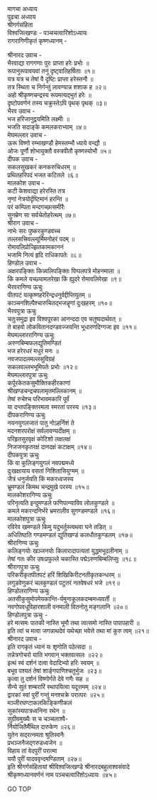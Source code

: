 मागचा अध्याय  
पुढचा अध्याय  
श्रीगर्गसंहिता  
विश्वजित्खण्डः - पञ्चचत्वारिंशोऽध्यायः  
रागरागिणीकृतं कृष्णध्यानम् -  
  
श्रीनारद उवाच -  
भैरवाद्या रागगणाः पुरः प्राप्ता हरेः प्रभोः ॥  
रूपानुरूपावयवां तनुं दृष्ट्वातिहर्षिताः ॥१॥  
यत्र यत्र च तेषां वै दृष्टिः प्राप्ता हरेस्तनौ ॥  
तत्र स्थिता च निर्गन्तुं लावण्यान्न शशाक ह ॥२॥  
अहो श्रीकृष्णचन्द्रस्य रूपमत्यद्‌भुतं हरेः ॥  
दृष्टोपवर्णनं तस्य चक्रुस्तेऽपि पृथक् पृथक् ॥३॥  
भैरव उवाच -  
भज हरिजानुद्वयमिति लक्ष्मीः ॥  
भजति सदाङ्के कमलकराभ्याम् ॥४॥  
मेघमल्लार उवाच -  
ऊरू विष्णो रम्भाखण्डौ हेमस्तम्भौ ध्याये वन्द्यौ ॥  
ओजः पूर्णौ शोभायुक्तौ वस्त्रपीतौ कृष्णस्योभौ ॥५॥  
दीपक उवाच -  
सकलसुखकरं कनकरुचिधरम् ॥  
प्रथितहरिपदं भजत कटितले ॥६॥  
मालकोश उवाच -  
कटी केशवाद्या हरेरस्ति तत्र  
     नृणां नेत्रयोर्दृष्टिमानं हरन्ति ॥  
परं कम्पिता मन्दगच्छत्समीरैः  
     सुनम्रेण सा सर्वचेतोहरेत्थम् ॥७॥  
श्रीराग उवाच -  
नाभेः सरः पुष्करकुण्डवच्च  
     तल्लसत्त्रिवल्ल्यूर्मिमनोहरं पदम् ॥  
रोमावलिप्रोज्झितकामकाननं  
     भजामि नित्यं हृदि राधिकापतेः ॥८॥  
हिण्डोल उवाच -  
अक्षरपङ्क्तिः किन्न्वलिपङ्क्तिः पिप्पलपत्रे मोहनमाला ॥  
किं कमले यच्छ्यामलरेखा किं ह्युदरे रोमावलिरेखा ॥९॥  
भैरवरागिण्य ऊचुः  
पीतपटं यत्कृष्णहरेरिन्द्रधनुर्वद्दीप्तियुतम् ॥  
काञ्चनशिल्पैश्चारुचितद्‌भजन्नॄणां दुःखहरम् ॥१०॥  
भैरवपुत्रा ऊचुः  
चतुःसमुद्रा इव विश्वपूरका आनन्ददा एव चतुष्पदार्थवत् ॥  
ते बाहवो लोकवितानदण्डवज्जयन्ति भूधारणदिग्गजा इव ॥११॥  
मेघमल्लाररागिण्य ऊचुः  
अरुणबिम्बफलद्युतिमण्डितं  
     भज हरेरधरं मधुरं मनः ॥  
नवजपादलमल्लसुविग्रहं  
     सकलवल्लभभूमिपतेः प्रभोः ॥१२॥  
मेघमल्लारपुत्रा ऊचुः  
कर्पूरकेतकसुमौक्तिकहीरकाणां  
     श्रीखण्डचन्द्रचपलामृतमल्लिकानम् ॥  
तेषां रुचेश्च परिभावमकारि पूर्वं  
     या दन्तपङ्क्तिरमला स्मरतां परस्य ॥१३॥  
दीपकरागिण्य ऊचुः  
नयनयुगलजातं पातु नोऽहर्निशं ते  
     मदनशरपरोक्षं सर्वलावण्यदीक्षम् ॥  
परिहृतसुरवृक्षं कोटिशो लक्षलक्षं  
     निजजनकृतरक्षं दानदक्षं कटाक्षम् ॥१४॥  
दीपकपुत्रा ऊचुः  
किं वा कुलिङ्गयुगलं नवपद्ममध्ये  
     दुःखक्षायाय वसतां निशितासियुग्मम् ॥  
जैत्रं धनुर्जयति किं मकरध्वजस्य  
     भ्रूमण्डलं किमथ चन्द्रमुखे परस्य ॥१५॥  
मालकोशरागिण्य ऊचुः  
परिनृत्यति इन्दुमण्डले फणिपत्न्याविव लोलकुण्डले ॥  
कमले मकरन्दनिर्भरे भ्रमरालीव सुगण्डमण्डले ॥१६॥  
मालकोशपुत्रा ऊचुः  
रविरेव खमण्डले किमु यदुभर्तुस्त्वथवा घने तडित् ॥  
अधितिष्ठति गण्डमण्डलं द्युतिखण्डं कलधौतकुण्डलम् ॥१७॥  
श्रीरागिण्य ऊचुः  
कलिङ्गयोः खञ्जनयोः किलारादापत्यतां युद्धमभूदलीनाम् ॥  
तेषां गतः कीर उषःप्रफुल्ले चकास्ति पद्मेऽरुणबिम्बलिप्सुः ॥१८॥  
श्रीरागपुत्रा ऊचुः  
परिकरीकृतपीतपटं हरिं शिखिकिरीटनतीकृतकन्धरम् ॥  
लगुडवेणुकरं चलकुण्डलं पटुतरं नतवेषधरं भजे ॥१९॥  
हिण्डोलरागिण्य ऊचुः  
अतसीकुसुमोपमेयकान्ति-र्यमुनाकूलकदम्बमध्यवर्ती ॥  
नवगोपवधूविहारशाली वनमाली वितनोतु मङ्गलानि ॥२०॥  
हिण्डोलपुत्रा ऊचुः -  
हरे मत्समः पातकी नास्ति भूमौ      तथा त्वत्समो नास्ति पापापहारी ॥  
इति त्वां च मत्वा जगन्नाथदेवं      यथेच्छा भवेत्ते तथा मां कुरु त्वम् ॥२१॥  
श्रीनारद उवाच -  
इति रागकृतं ध्यानं यः शृणोति पठेत्सदा ॥  
तन्नेत्रगोचरो याति भगवान् भक्तवत्सलः ॥२२॥  
इत्थं स्वं दर्शनं दत्वा वेदादिभ्यो हरिः स्वयम् ॥  
बभूव पश्यतं तेषां शार्ङ्‌गपाणिश्चतुर्भुजः ॥२३॥  
कृत्वा तु दर्शनं विष्णोर्गते देवे गणैः सह ॥  
सैन्ये सुतं शम्बरारिं स्थापयित्वा यदूत्तमम् ॥२४॥  
द्वारकां स्वां पुरीं गन्तुं मनश्चक्रे परात्परः ॥२५॥  
मञ्जीरघण्टाकलकिङ्किणीकलं  
     सुकांस्यपात्रध्वनिना रथेन ॥  
सुग्रीवमुख्यैः स च चञ्चलाश्वै-  
     र्नियोजितैर्मैथिल दारुकेण ॥२६॥  
युतेन सद्‌रत्नमता श्रुतिस्वनैः  
     प्रभञ्जनैजद्‌गरुडध्वजेन ॥  
विहाय तां वेदपुरीं परात्मा  
     ययौ पुरीं यादववृन्दमण्डिताम् ॥२७॥  
इति श्रीगर्गसंहितायां श्रीविश्वजित्खण्डे श्रीनारदबहुलाश्वसंवादे  
श्रीकृष्णध्यानवर्णनं नाम पञ्चचत्वारिंशोऽध्यायः ॥४५॥  
  
GO TOP
